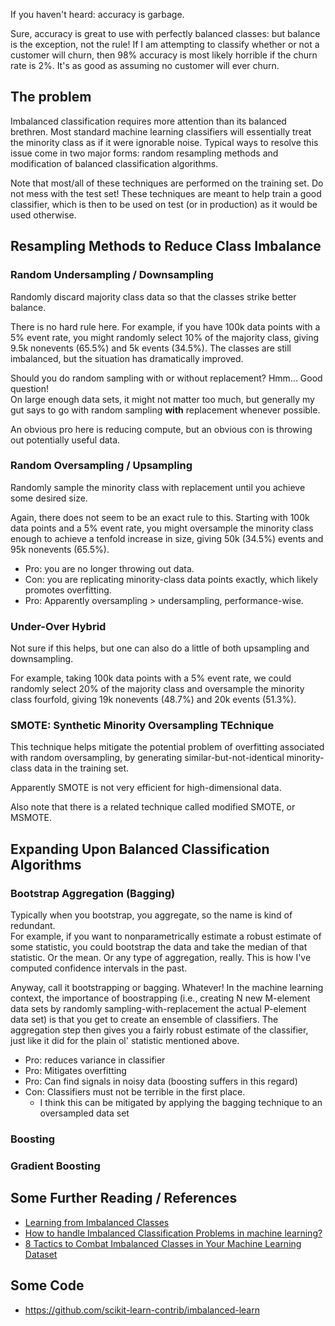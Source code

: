 

If you haven't heard: accuracy is garbage.

Sure, accuracy is great to use with perfectly balanced classes: but balance is the exception, 
not the rule! If I am attempting to classify whether or not a customer will churn, then 98%
accuracy is most likely horrible if the churn rate is 2%.  It's as good as assuming no customer
will ever churn.

## The problem
Imbalanced classification requires more attention than its balanced brethren.  Most
standard machine learning classifiers will essentially treat the minority class as if
it were ignorable noise.  Typical ways to resolve this issue come in two major forms:
random resampling methods and modification of balanced classification algorithms.

Note that most/all of these techniques are performed on the training set.  Do not
mess with the test set!  These techniques are meant to help train a good classifier,
which is then to be used on test (or in production) as it would be used otherwise.


## Resampling Methods to Reduce Class Imbalance

### Random Undersampling / Downsampling
Randomly discard majority class data so that the classes strike better balance. 

There is no hard rule here. For example, if you have 100k data points with a 5% event rate,
you might randomly select 10% of the majority class, giving 9.5k nonevents (65.5%) and 5k events (34.5%). 
The classes are still imbalanced, but the situation has dramatically improved. 

Should you do random sampling with or without replacement?  Hmm... Good question!  
On large enough data sets, it might not matter too much, but generally my gut says to go
with random sampling **with** replacement whenever possible.

An obvious pro here is reducing compute, but an obvious con is throwing out potentially useful data.


### Random Oversampling / Upsampling
Randomly sample the minority class with replacement until you achieve some desired size.

Again, there does not seem to be an exact rule to this.  Starting with 100k data points 
and a 5% event rate, you might oversample the minority class enough to achieve a tenfold
increase in size, giving 50k (34.5%) events and 95k nonevents (65.5%).

* Pro: you are no longer throwing out data.  
* Con: you are replicating minority-class data points
exactly, which likely promotes overfitting. 
* Pro: Apparently oversampling > undersampling, performance-wise.


### Under-Over Hybrid
Not sure if this helps, but one can also do a little of both upsampling and downsampling.

For example, taking 100k data points with a 5% event rate, we could randomly select 20% of the 
majority class and oversample the minority class fourfold, giving 19k nonevents (48.7%) and 
20k events (51.3%).


### SMOTE: Synthetic Minority Oversampling TEchnique
This technique helps mitigate the potential problem of overfitting associated with 
random oversampling, by generating similar-but-not-identical minority-class data
in the training set.  

Apparently SMOTE is not very efficient for high-dimensional data. 

Also note that there is a related technique called modified SMOTE, or MSMOTE.  


## Expanding Upon Balanced Classification Algorithms

### Bootstrap Aggregation (Bagging)
Typically when you bootstrap, you aggregate, so the name is kind of redundant.  
For example, if you want to nonparametrically estimate a robust estimate of some
statistic, you could bootstrap the data and take the median of that statistic. Or
the mean. Or any type of aggregation, really. This is how I've computed confidence
intervals in the past.  

Anyway, call it bootstrapping or bagging.  Whatever!  In the machine learning context,
the importance of boostrapping (i.e., creating N new M-element data sets by randomly
sampling-with-replacement the actual P-element data set) is that you get to create an
ensemble of classifiers.  The aggregation step then gives you a fairly robust estimate
of the classifier, just like it did for the plain ol' statistic mentioned above.

* Pro: reduces variance in classifier
* Pro: Mitigates overfitting
* Pro: Can find signals in noisy data (boosting suffers in this regard)
* Con: Classifiers must not be terrible in the first place.
  - I think this can be mitigated by applying the bagging technique to an oversampled data set



### Boosting

### Gradient Boosting



## Some Further Reading / References
* [Learning from Imbalanced Classes](https://svds.com/learning-imbalanced-classes/)
* [How to handle Imbalanced Classification Problems in machine learning?](https://www.analyticsvidhya.com/blog/2017/03/imbalanced-classification-problem/)
* [8 Tactics to Combat Imbalanced Classes in Your Machine Learning Dataset](http://machinelearningmastery.com/tactics-to-combat-imbalanced-classes-in-your-machine-learning-dataset/)

## Some Code
* https://github.com/scikit-learn-contrib/imbalanced-learn


